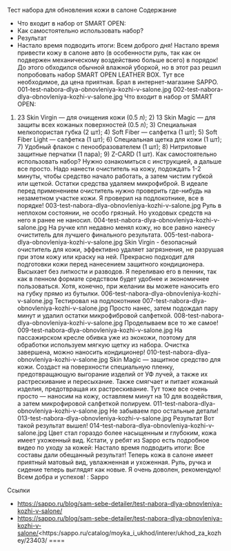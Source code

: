Тест набора для обновления кожи в салоне
Содержание 
- Что входит в набор от SMART OPEN: 
- Как самостоятельно использовать набор?
- Результат 
- Настало время подводить итоги: Всем доброго дня! Настало время привести кожу в салоне авто (в особенности руль, так как он подвержен механическому воздействию больше всего) в порядок! До этого обходился обычной влажной уборкой, но в этот раз решил попробовать набор SMART OPEN LEATHER BOX. Тут все необходимое, да цена приятная. Брал в интернет-магазине SAPPO. 
001-test-nabora-dlya-obnovleniya-kozhi-v-salone.jpg
002-test-nabora-dlya-obnovleniya-kozhi-v-salone.jpg
Что входит в набор от SMART OPEN:
1) 23 Skin Virgin — для очищения кожи (0.5 л); 2) 13 Skin Magic — для защиты всех кожаных поверхностей (0.5 л); 3) Специальная мелкопористая губка (2 шт); 4) Soft Fiber — салфетка (1 шт); 5) Soft Fiber Light — салфетка (1 шт); 6) Специальная щетка для кожи (1 шт); 7) Удобный флакон с пенообразователем (1 шт); 8) Нитриловые защитные перчатки (1 пара); 9) Z-CARD (1 шт). 
Как самостоятельно использовать набор?
Нужно ознакомиться с инструкцией, а дальше все просто. Надо нанести очиститель на кожу, подождать 1-2 минуты, чтобы средство начало работать, а затем чистим губкой или щеткой. Остатки средства удаляем микрофиброй. В идеале перед применением очиститель нужно проверить где-нибудь на незаметном участке кожи. Я проверил на подлокотнике, все в порядке! 
003-test-nabora-dlya-obnovleniya-kozhi-v-salone.jpg
Руль в неплохом состоянии, не особо грязный. Но уходовых средств на него я ранее не наносил. 
004-test-nabora-dlya-obnovleniya-kozhi-v-salone.jpg
На ручке кпп недавно менял кожу, но все равно нанесу очиститель для лучшего финального результата. 
005-test-nabora-dlya-obnovleniya-kozhi-v-salone.jpg
Skin Virgin - безопасный очиститель для кожи, эффективно удаляет загрязнения, не разрушая при этом кожу или краску на ней. Прекрасно подходит для подготовки кожи перед нанесением защитного кондиционера. Высыхает без липкости и разводов. 
Я переливаю его в пенник, так как в пенном формате средством будет удобнее и экономичнее пользоваться. Хотя, конечно, при желании вы можете наносить его на губку прямо из бутылки. 
006-test-nabora-dlya-obnovleniya-kozhi-v-salone.jpg
Тестировал на подлокотнике 
007-test-nabora-dlya-obnovleniya-kozhi-v-salone.jpg
Просто нанес, затем подождал пару минут и удалил остатки микрофибровой салфеткой. 
008-test-nabora-dlya-obnovleniya-kozhi-v-salone.jpg
Проделываем все то же самое! 
009-test-nabora-dlya-obnovleniya-kozhi-v-salone.jpg
На пассажирском кресле обивка уже из экокожи, поэтому для обработки используем мягкую щетку из набора. 
Очистка завершена, можно наносить кондиционер! 
010-test-nabora-dlya-obnovleniya-kozhi-v-salone.jpg
Skin Magic — защитное средство для кожи. Создаст на поверхности специальную пленку, предотвращающую выгорание изделий от УФ лучей, а также их растрескивание и пересыхание. Также смягчает и питает кожаный изделия, предотвращая их растрескивание. 
Тут тоже все очень просто — наносим на кожу, оставляем минут на 10 для воздействия, а затем микрофировой салфеткой полируем. 
011-test-nabora-dlya-obnovleniya-kozhi-v-salone.jpg
Не забываем про остальные детали! 
013-test-nabora-dlya-obnovleniya-kozhi-v-salone.jpg
Результат
Вот такой результат вышел! 
014-test-nabora-dlya-obnovleniya-kozhi-v-salone.jpg
Цвет стал гораздо более насыщенным и глубоким, кожа имеет ухоженный вид. 
Кстати, у ребят из Sappo есть подробное видео по уходу за кожей: 
Настало время подводить итоги:
Все составы дали обещанный результат! Теперь кожа в салоне имеет приятный матовый вид, увлажненная и ухоженная. Руль, ручка и сидение теперь выглядят как новые. Я очень доволен, рекомендую! 
Всем добра и успехов! 
: Sappo

Ссылки
- https://sappo.ru/blog/sam-sebe-detailer/test-nabora-dlya-obnovleniya-kozhi-v-salone/
- https://sappo.ru/blog/sam-sebe-detailer/test-nabora-dlya-obnovleniya-kozhi-v-salone/<https:/sappo.ru/catalog/moyka_i_ukhod/interer/ukhod_za_kozhey/23403/
====